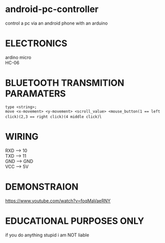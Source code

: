# android-pc-controller
control a pc via an android phone with an arduino

# ELECTRONICS
ardino micro\
HC-06

# BLUETOOTH TRANSMITION PARAMATERS
`type <string>;`\
`move <x-movement> <y-movement> <scroll_value> <mouse_button(1 == left click)(2,3 == right click)(4 middle click)`\

# WIRING
RXD --> 10\
TXD --> 11\
GND --> GND\
VCC --> 5V

# DEMONSTRAION
https://www.youtube.com/watch?v=foqMaVaeRNY

# EDUCATIONAL PURPOSES ONLY
if you do anything stupid i am NOT liable

